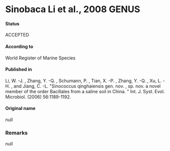 Sinobaca Li et al., 2008 GENUS
=======

#### Status
ACCEPTED

#### According to
World Register of Marine Species

#### Published in
Li, W. -J. , Zhang, Y. -Q. , Schumann, P. , Tian, X. -P. , Zhang, Y. -Q. , Xu, L. -H. , and Jiang, C. -L. "Sinococcus qinghaiensis gen. nov. , sp. nov. a novel member of the order Bacillales from a saline soil in China. " Int. J. Syst. Evol. Microbiol. (2006) 56:1189-1192.

#### Original name
null

### Remarks
null